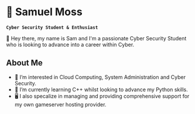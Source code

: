 # 🎃 Samuel Moss
**`Cyber Security Student & Enthusiast`**


<p><italic>👋 Hey there, my name is Sam and I'm a passionate Cyber Security Student who is looking to advance into a career within Cyber.</italic></p>

## About Me
- 👀 I’m interested in Cloud Computing, System Administration and Cyber Security.
- 🌱 I’m currently learning C++ whilst looking to advance my Python skills.
- 🖥️ I also specalize in managing and providing comprehensive support for my own gameserver hosting provider. 

